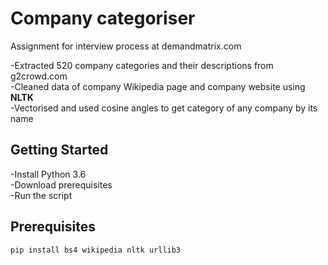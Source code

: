 # Company categoriser    

Assignment for interview process at demandmatrix.com  

-Extracted 520 company categories and their descriptions from g2crowd.com      
-Cleaned data of company Wikipedia page and company website using **NLTK**    
-Vectorised and used cosine angles to get category of any company by its name    

## Getting Started  
  
-Install Python 3.6   
-Download prerequisites     
-Run the script  


## Prerequisites   

```
pip install bs4 wikipedia nltk urllib3    